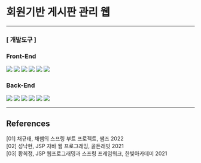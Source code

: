 # 회원기반 게시판 관리 웹

   <hr>

   ### [ 개발도구 ]
   
   ### Front-End
   
   <a href="" target="_blank">
  <img src="https://img.shields.io/badge/HTML_5.0-E34F26?style=flat&logo=HTML5&logoColor=white"/></a>
  <a href="" target="_blank">
  <img src="https://img.shields.io/badge/CSS-1572B6?style=flat&logo=CSS3&logoColor=white"/></a>
  <a href="" target="_blank">
  <img src="https://img.shields.io/badge/Bootstrap_5-7952B3?style=flat&logo=Bootstrap&logoColor=white"/></a>
  <a href="" target="_blank">
  <img src="https://img.shields.io/badge/JavaScript-F7DF1E?style=flat&logo=JavaScript&logoColor=black"/></a>
  <a href="" target="_blank">
  <img src="https://img.shields.io/badge/jQuery_3.5.1-0769AD?style=flat&logo=jQuery&logoColor=white"/></a>
  <a href="" target="_blank">
  <img src="https://img.shields.io/badge/Ajax_3.5.1-23C8D2?style=flat&logo=Ajax&logoColor=black"/></a>
  
  ### Back-End
  
   <a href="" target="_blank">
  <img src="https://img.shields.io/badge/Java_17-FF7800?style=flat&logo=Java&logoColor=white"/></a>
  <a href="" target="_blank">
  <img src="https://img.shields.io/badge/Apache_Tomcat_9.0-F8DC75?style=flat&logo=apachetomcat&logoColor=black"/></a>
  <a href="" target="_blank">
  <img src="https://img.shields.io/badge/SpringToolSuite_4-6DB33F?style=flat&logo=spring&logoColor=white"/></a>
  <a href="" target="_blank">
  <img src="https://img.shields.io/badge/Spring_Boot_3.0-6DB33F?style=flat&logo=springboot&logoColor=white"/></a>
  <a href="" target="_blank">
  <img src="https://img.shields.io/badge/H2_database_2.1.214-00AFAA?style=flat&logo=h2database&logoColor=white"/></a>
  <a href="" target="_blank">
  <img src="https://img.shields.io/badge/MySQL-4479A1?style=flat&logo=mysql&logoColor=white"/></a>
  
   <hr>
   
   ## References
[01] 채규태, 채쌤의 스프링 부트 프로젝트, 쌤즈 2022 <br>
[02] 성낙현, JSP 자바 웹 프로그래밍, 골든래빗 2021 <br>
[03] 황희정, JSP 웹프로그래밍과 스프링 프레임워크, 한빛아카데미 2021 <br>
